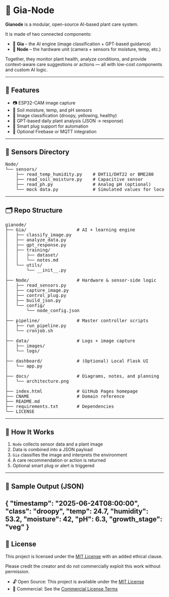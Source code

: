 # 🌿 Gia-Node

**Gianode** is a modular, open-source AI-based plant care system.

It is made of two connected components:

- 🧠 **Gia** – the AI engine (image classification + GPT-based guidance)
- 🌱 **Node** – the hardware unit (camera + sensors for moisture, temp, etc.)

Together, they monitor plant health, analyze conditions, and provide context-aware care suggestions or actions — all with low-cost components and custom AI logic.

---

## 🧰 Features

- 📷 ESP32-CAM image capture
- 🌱 Soil moisture, temp, and pH sensors
- 🧠 Image classification (droopy, yellowing, healthy)
- 🧬 GPT-based daily plant analysis (JSON → response)
- 🔌 Smart plug support for automation
- 📡 Optional Firebase or MQTT integration

---

## 🔌 Sensors Directory

<pre>
Node/
└── sensors/
    ├── read_temp_humidity.py    # DHT11/DHT22 or BME280
    ├── read_soil_moisture.py    # Capacitive sensor
    ├── read_ph.py               # Analog pH (optional)
    └── mock_data.py             # Simulated values for local dev/testing
</pre>

---

## 🗂️ Repo Structure
<pre>
gianode/
├── Gia/                   # AI + learning engine
│   ├── classify_image.py
│   ├── analyze_data.py
│   ├── gpt_response.py
│   ├── training/
│   │   ├── dataset/
│   │   └── notes.md
│   └── utils/
│       └── __init__.py
│
├── Node/                  # Hardware & sensor-side logic
│   ├── read_sensors.py
│   ├── capture_image.py
│   ├── control_plug.py
│   ├── build_json.py
│   └── config/
│       └── node_config.json
│
├── pipeline/              # Master controller scripts
│   ├── run_pipeline.py
│   └── cronjob.sh
│
├── data/                  # Logs + image capture
│   ├── images/
│   └── logs/
│
├── dashboard/             # (Optional) Local Flask UI
│   └── app.py
│
├── docs/                  # Diagrams, notes, and planning
│   └── architecture.png
│
├── index.html             # GitHub Pages homepage
├── CNAME                  # Domain reference
├── README.md
├── requirements.txt       # Dependencies
└── LICENSE
</pre>
---

## 🔁 How It Works

1. `Node` collects sensor data and a plant image
2. Data is combined into a JSON payload
3. `Gia` classifies the image and interprets the environment
4. A care recommendation or action is returned
5. Optional smart plug or alert is triggered

---

## 🧠 Sample Output (JSON)

{
  "timestamp": "2025-06-24T08:00:00",
  "class": "droopy",
  "temp": 24.7,
  "humidity": 53.2,
  "moisture": 42,
  "pH": 6.3,
  "growth_stage": "veg"
}
---
## 📝 License

This project is licensed under the [MIT License](LICENSE) with an added ethical clause.

Please credit the creator and do not commercially exploit this work without permission.

- 🔓 Open Source: This project is available under the [MIT License](./LICENSE)
- 💼 Commercial: See the [Commercial License Terms](./COMMERCIAL_LICENSE.md)